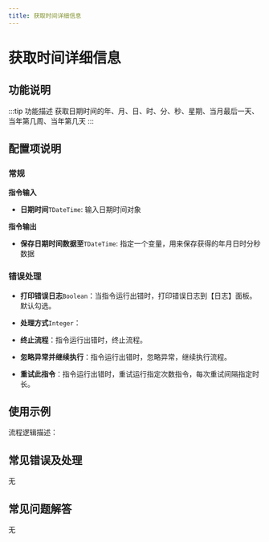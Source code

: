 ```yaml
---
title: 获取时间详细信息
---
```


# 获取时间详细信息

## 功能说明

:::tip 功能描述
获取日期时间的年、月、日、时、分、秒、星期、当月最后一天、当年第几周、当年第几天
:::

## 配置项说明

### 常规

**指令输入**

- **日期时间**`TDateTime`: 输入日期时间对象


**指令输出**

- **保存日期时间数据至**`TDateTime`: 指定一个变量，用来保存获得的年月日时分秒数据

### 错误处理

- **打印错误日志**`Boolean`：当指令运行出错时，打印错误日志到【日志】面板。默认勾选。

- **处理方式**`Integer`：

 - **终止流程**：指令运行出错时，终止流程。

 - **忽略异常并继续执行**：指令运行出错时，忽略异常，继续执行流程。

 - **重试此指令**：指令运行出错时，重试运行指定次数指令，每次重试间隔指定时长。

## 使用示例

流程逻辑描述：

## 常见错误及处理

无

## 常见问题解答

无

